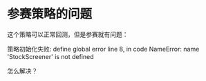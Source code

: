 # 参赛策略的问题


这个策略可以正常回测，但是参赛就有问题：

策略初始化失败: define global error line 8, in code NameError: name 'StockScreener' is not defined

怎么解决？